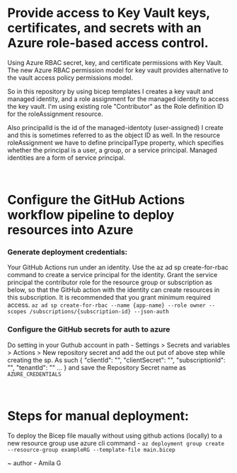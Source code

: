 # Provide access to Key Vault keys, certificates, and secrets with an Azure role-based access control.
 Using Azure RBAC secret, key, and certificate permissions with Key Vault. The new Azure RBAC permission model for key vault provides alternative to the vault access policy permissions model.

So in this repository by using bicep templates I creates a key vault and managed identity, and a role assignment for the managed identity to access the key vault. I'm using existing role "Contributor" as the Role definition ID for the roleAssignment resource. 

Also principalId is the id of the managed-identoty (user-assigned) I create and this is sometimes referred to as the object ID as well. In the resource roleAssignment we have to define principalType property, which specifies whether the principal is a user, a group, or a service principal. Managed identities are a form of service principal.<br />


<br />

# Configure the GitHub Actions workflow pipeline to deploy resources into Azure
### Generate deployment credentials:    
Your GitHub Actions run under an identity. Use the az ad sp create-for-rbac command to create a service principal for the identity. Grant the service principal the contributor role for the resource group  or subscription as below, so that the GitHub action with the identity can create resources in this subscription. It is recommended that you grant minimum required access.
`az ad sp create-for-rbac --name {app-name} --role owner --scopes /subscriptions/{subscription-id} --json-auth`

### Configure the GitHub secrets for auth to azure
Do setting in your Guthub account in path - Settings > Secrets and variables > Actions > New repository secret and add the out put of above step while creating the sp. As such { "clientId": "<GUID>",  "clientSecret": "<GUID>", "subscriptionId": "<GUID>", "tenantId": "<GUID>" ... }  and save the Repository Secret name as `AZURE_CREDENTIALS`


<br />

# Steps for manual deployment:
To  deploy the Bicep file maually without using github actions (locally) to a new resource group use azure cli command - `az deployment group create --resource-group exampleRG --template-file main.bicep`


~ author - Amila G






